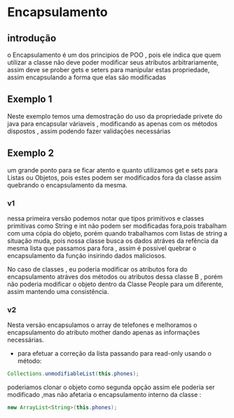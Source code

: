 # Encapsulamento

## introdução 

o Encapsulamento é um dos principios de POO , pois ele indica que quem utilizar a classe não deve poder modificar seus atributos arbitrariamente, assim deve se prober gets e seters para manipular estas propriedade, assim encapsulando a forma que elas são modificadas

## Exemplo 1
Neste exemplo temos uma demostração do uso da propriedade privete do java para encapsular váriaveis , modificando as apenas com os métodos dispostos , assim podendo fazer validações necessárias

## Exemplo 2

um grande ponto para se ficar atento e quanto utilizamos get e sets para Listas ou Objetos, pois estes podem ser modificados fora da classe assim quebrando o encapsulamento da mesma.  
### v1
 nessa primeira versão podemos notar que tipos primitivos e classes primitivas como String e int não podem ser modificadas fora,pois trabalham com uma cópia do objeto, porém quando trabalhamos com listas de string a situação muda, pois nossa classe busca os dados atráves da refência da mesma lista que passamos para fora , assim é possivel quebrar o encapsulamento da função insirindo dados maliciosos.

 No caso de classes , eu poderia modificar os atributos fora do encapsulamento atráves dos métodos ou atributos dessa classe B , porém não poderia modificar o objeto dentro da Classe People para um diferente, assim mantendo uma consistência.

### v2
Nesta versão encapsulamos o array de telefones e melhoramos o encapsulamento do atributo mother dando apenas as informações necessárias.

* para efetuar a correção da lista passando para read-only usando o método:
```java
Collections.unmodifiableList(this.phones);
```

poderiamos clonar o objeto como segunda opção assim ele poderia ser modificado ,mas não afetaria o encapsulamento interno da classe :
```java
new ArrayList<String>(this.phones);
```
